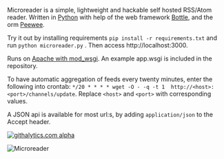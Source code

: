 Microreader is a simple, lightweight and hackable self hosted RSS/Atom reader.
Written in [Python](http://python.org/) with help of the web framework [Bottle](http://bottlepy.org/), 
and the orm [Peewee](https://github.com/coleifer/peewee). 

Try it out by installing requirements `pip install -r requirements.txt` and 
run `python microreader.py` . Then access http://localhost:3000.

Runs on [Apache with mod_wsgi](http://bottlepy.org/docs/dev/deployment.html#apache-mod-wsgi).
An example app.wsgi is included in the repository.

To have automatic aggregation of feeds every twenty minutes, enter the 
following into crontab:
`*/20 * * * * wget -O - -q -t 1  http://<host>:<port>/channels/update`. 
Replace `<host>` and `<port>` with corresponding values.

A JSON api is available for most url:s, by adding `application/json`
to the Accept header.

[![githalytics.com alpha](https://cruel-carlota.pagodabox.com/75b5f7c4e3722ff84d2f46e14dba6590 "githalytics.com")](http://githalytics.com/morganbengtsson/Micro-reader)

![Microreader](https://raw.github.com/morganbengtsson/morganbengtsson.github.com/master/images/microreader.png "Microreader")
